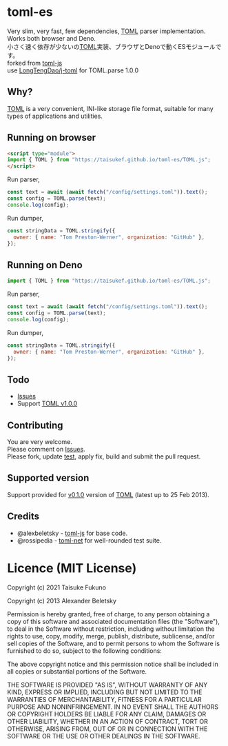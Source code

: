 # toml-es

Very slim, very fast, few dependencies, [TOML](https://toml.io/) parser
implementation. Works both browser and Deno.\
小さく速く依存が少ないの[TOML](https://toml.io/)実装、ブラウザとDenoで動くESモジュールです。\
forked from [toml-js](https://github.com/alexbeletsky/toml-js)\
use [LongTengDao/j-toml](https://github.com/LongTengDao/j-toml) for TOML.parse
1.0.0

## Why?

[TOML](https://toml.io/) is a very convenient, INI-like storage file format,
suitable for many types of applications and utilities.

## Running on browser

```html
<script type="module">
import { TOML } from "https://taisukef.github.io/toml-es/TOML.js";
</script>
```

Run parser,

```js
const text = await (await fetch("/config/settings.toml")).text();
const config = TOML.parse(text);
console.log(config);
```

Run dumper,

```js
const stringData = TOML.stringify({
  owner: { name: "Tom Preston-Werner", organization: "GitHub" },
});
```

## Running on Deno

```js
import { TOML } from "https://taisukef.github.io/toml-es/TOML.js";
```

Run parser,

```js
const text = await (await fetch("/config/settings.toml")).text();
const config = TOML.parse(text);
console.log(config);
```

Run dumper,

```js
const stringData = TOML.stringify({
  owner: { name: "Tom Preston-Werner", organization: "GitHub" },
});
```

## Todo

- [Issues](https://github.com/alexbeletsky/toml-js/issues)
- Support [TOML v1.0.0](https://toml.io/en/v1.0.0)

## Contributing

You are very welcome.\
Please comment on [Issues](https://github.com/taisukef/toml-es/issues).\
Please fork, update [test](/test/), apply fix, build and submit the pull
request.

## Supported version

Support provided for
[v0.1.0](https://github.com/mojombo/toml/blob/master/versions/toml-v0.1.0.md)
version of [TOML](https://toml.io/) (latest up to 25 Feb 2013).

## Credits

- @alexbeletsky - [toml-js](https://github.com/alexbeletsky/toml-js) for base
  code.
- @rossipedia - [toml-net](https://github.com/rossipedia/toml-net) for
  well-rounded test suite.

# Licence (MIT License)

Copyright (c) 2021 Taisuke Fukuno

Copyright (c) 2013 Alexander Beletsky

Permission is hereby granted, free of charge, to any person obtaining a copy of
this software and associated documentation files (the "Software"), to deal in
the Software without restriction, including without limitation the rights to
use, copy, modify, merge, publish, distribute, sublicense, and/or sell copies of
the Software, and to permit persons to whom the Software is furnished to do so,
subject to the following conditions:

The above copyright notice and this permission notice shall be included in all
copies or substantial portions of the Software.

THE SOFTWARE IS PROVIDED "AS IS", WITHOUT WARRANTY OF ANY KIND, EXPRESS OR
IMPLIED, INCLUDING BUT NOT LIMITED TO THE WARRANTIES OF MERCHANTABILITY, FITNESS
FOR A PARTICULAR PURPOSE AND NONINFRINGEMENT. IN NO EVENT SHALL THE AUTHORS OR
COPYRIGHT HOLDERS BE LIABLE FOR ANY CLAIM, DAMAGES OR OTHER LIABILITY, WHETHER
IN AN ACTION OF CONTRACT, TORT OR OTHERWISE, ARISING FROM, OUT OF OR IN
CONNECTION WITH THE SOFTWARE OR THE USE OR OTHER DEALINGS IN THE SOFTWARE.
